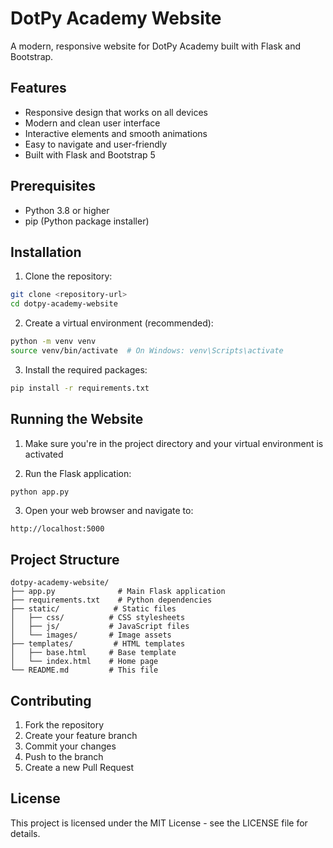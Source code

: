# DotPy Academy Website

A modern, responsive website for DotPy Academy built with Flask and Bootstrap.

## Features

- Responsive design that works on all devices
- Modern and clean user interface
- Interactive elements and smooth animations
- Easy to navigate and user-friendly
- Built with Flask and Bootstrap 5

## Prerequisites

- Python 3.8 or higher
- pip (Python package installer)

## Installation

1. Clone the repository:
```bash
git clone <repository-url>
cd dotpy-academy-website
```

2. Create a virtual environment (recommended):
```bash
python -m venv venv
source venv/bin/activate  # On Windows: venv\Scripts\activate
```

3. Install the required packages:
```bash
pip install -r requirements.txt
```

## Running the Website

1. Make sure you're in the project directory and your virtual environment is activated

2. Run the Flask application:
```bash
python app.py
```

3. Open your web browser and navigate to:
```
http://localhost:5000
```

## Project Structure

```
dotpy-academy-website/
├── app.py              # Main Flask application
├── requirements.txt    # Python dependencies
├── static/            # Static files
│   ├── css/          # CSS stylesheets
│   ├── js/           # JavaScript files
│   └── images/       # Image assets
├── templates/         # HTML templates
│   ├── base.html     # Base template
│   └── index.html    # Home page
└── README.md         # This file
```

## Contributing

1. Fork the repository
2. Create your feature branch
3. Commit your changes
4. Push to the branch
5. Create a new Pull Request

## License

This project is licensed under the MIT License - see the LICENSE file for details. 